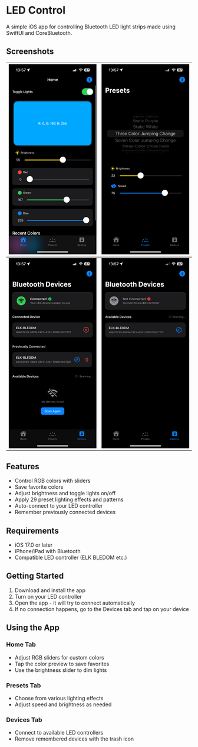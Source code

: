 # LED Control

A simple iOS app for controlling Bluetooth LED light strips made using SwiftUI and CoreBluetooth.

## Screenshots

| ![](https://github.com/gush3l/LedControl/blob/master/Screenshots/IMG_4610.PNG?raw=true) | ![](https://github.com/gush3l/LedControl/blob/master/Screenshots/IMG_4611.PNG?raw=true) |
|:---:|:---:|
| ![](https://github.com/gush3l/LedControl/blob/master/Screenshots/IMG_4612.PNG?raw=true) | ![](https://github.com/gush3l/LedControl/blob/master/Screenshots/IMG_4613.PNG?raw=true) |

## Features

- Control RGB colors with sliders
- Save favorite colors
- Adjust brightness and toggle lights on/off
- Apply 29 preset lighting effects and patterns
- Auto-connect to your LED controller
- Remember previously connected devices

## Requirements

- iOS 17.0 or later
- iPhone/iPad with Bluetooth
- Compatible LED controller (ELK BLEDOM etc.)

## Getting Started

1. Download and install the app
2. Turn on your LED controller
3. Open the app - it will try to connect automatically
4. If no connection happens, go to the Devices tab and tap on your device

## Using the App

### Home Tab
- Adjust RGB sliders for custom colors
- Tap the color preview to save favorites
- Use the brightness slider to dim lights

### Presets Tab
- Choose from various lighting effects
- Adjust speed and brightness as needed

### Devices Tab
- Connect to available LED controllers
- Remove remembered devices with the trash icon
